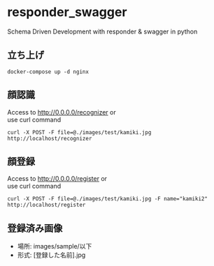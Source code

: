 # responder_swagger
Schema Driven Development with responder &amp; swagger in python

## 立ち上げ
```
docker-compose up -d nginx
```

## 顔認識
Access to http://0.0.0.0/recognizer
or  
use curl command
```
curl -X POST -F file=@./images/test/kamiki.jpg http://localhost/recognizer
```

## 顔登録
Access to http://0.0.0.0/register
or  
use curl command
```
curl -X POST -F file=@./images/test/kamiki.jpg -F name="kamiki2" http://localhost/register
```

## 登録済み画像
- 場所: images/sample/以下
- 形式: [登録した名前].jpg